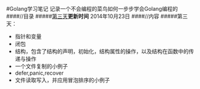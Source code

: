 #Golang学习笔记
记录一个不会编程的菜鸟如何一步步学会Golang编程的
####//目录
#####[第三天](https://github.com/Golangcoder/golangNote/tree/master/3rd)**更新时间** 2014年10月23日
####//内容
#####第三天：
- 指针和变量
- 闭包
- 结构，包含了结构的声明，初始化，结构属性的操作，以及结构在函数中的传递与操作
- 一个文件复制的小例子
- defer,panic,recover
- 文件读取写入，并应用冒泡排序的小例子
  
